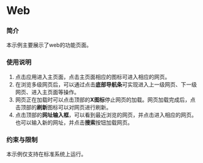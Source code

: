 # Web

### 简介

本示例主要展示了web的功能页面。

### 使用说明

1. 点击应用进入主页面，点击主页面相应的图标可进入相应的网页。
2. 在浏览多级网页后，可以通过点击**底部导航条**可实现进入上一级网页、下一级网页、进入主页面等操作。
3. 网页正在加载时可以点击顶部的**X图标**停止网页的加载。网页加载完成后，点击顶部的**刷新**图标可以对网页进行刷新。
4. 点击顶部的**网址输入框**，可以看到最近浏览的网页，并点击进入相应的网页。也可以输入新的网址，并点击**搜索**按钮加载网页。

### 约束与限制

本示例仅支持在标准系统上运行。